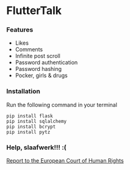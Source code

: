 # FlutterTalk

### Features
- Likes
- Comments
- Infinite post scroll
- Password authentication
- Password hashing
- Pocker, girls & drugs

### Installation

Run the following command in your terminal
```
pip install flask
pip install sqlalchemy
pip install bcrypt
pip install pytz
```

### Help, slaafwerk!!! :(
[Report to the European Court of Human Rights](https://www.echr.coe.int)